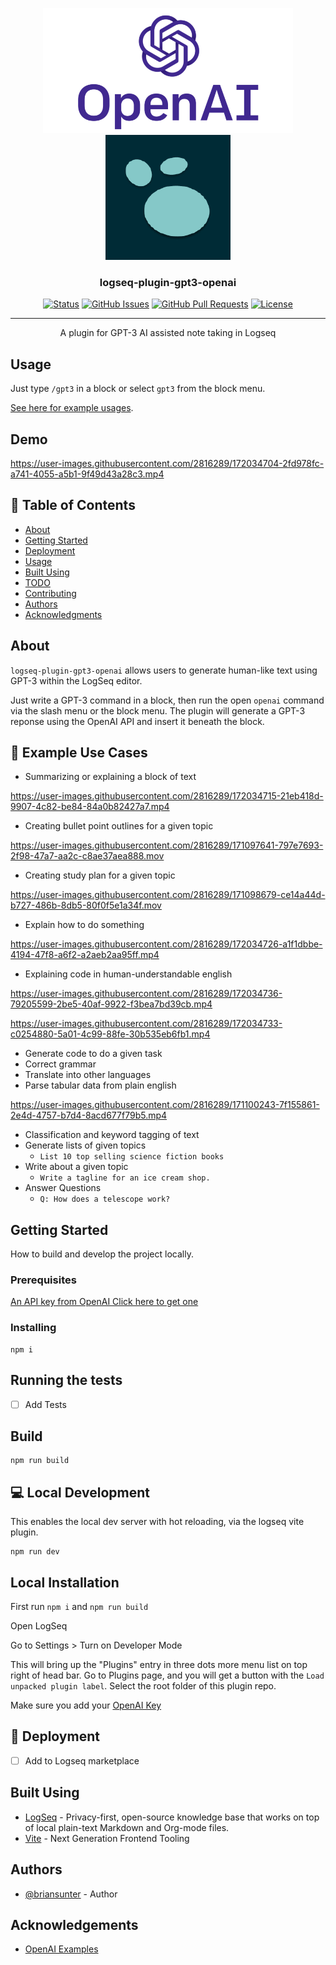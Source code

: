<p align="center">
  <a href="" rel="noopener">
 <img width=400px height=200px src="./docs/openai.webp" alt="Project logo"></a>
 <img width=200px height=200px src="./docs/logseq.png" alt="Project logo"></a>
</p>

<h3 align="center">logseq-plugin-gpt3-openai</h3>

<div align="center">

[![Status](https://img.shields.io/badge/status-active-success.svg)]()
[![GitHub Issues](https://img.shields.io/github/issues/briansunter/logseq-plugin-gpt3-openai.svg)](https://github.com/briansunter/logseq-plugin-gpt3-openai)
[![GitHub Pull Requests](https://img.shields.io/github/issues-pr/briansunter/logseq-plugin-gpt3-openai.svg)](https://github.com/briansunter/logseq-plugin-gpt3-openai)
[![License](https://img.shields.io/badge/license-MIT-blue.svg)](/LICENSE)

</div>

---

<p align="center"> A plugin for GPT-3 AI assisted note taking in Logseq
    <br> 
</p>

## Usage

Just type `/gpt3` in a block or select `gpt3` from the block menu.

[See here for example usages](https://beta.openai.com/examples).

## Demo 


https://user-images.githubusercontent.com/2816289/172034704-2fd978fc-a741-4055-a5b1-9f49d43a28c3.mp4


## 📝 Table of Contents

- [About](#about)
- [Getting Started](#getting_started)
- [Deployment](#deployment)
- [Usage](#usage)
- [Built Using](#built_using)
- [TODO](../TODO.md)
- [Contributing](../CONTRIBUTING.md)
- [Authors](#authors)
- [Acknowledgments](#acknowledgement)

## About <a name = "about"></a>
`logseq-plugin-gpt3-openai` allows users to generate human-like text using GPT-3 within the LogSeq editor.

Just write a GPT-3 command in a block, then run the open `openai` command via the slash menu or the block menu. The plugin will generate a GPT-3 reponse using the OpenAI API and insert it beneath the block.

## 📖 Example Use Cases
- Summarizing or explaining a block of text

https://user-images.githubusercontent.com/2816289/172034715-21eb418d-9907-4c82-be84-84a0b82427a7.mp4

- Creating bullet point outlines for a given topic


https://user-images.githubusercontent.com/2816289/171097641-797e7693-2f98-47a7-aa2c-c8ae37aea888.mov

- Creating study plan for a given topic


https://user-images.githubusercontent.com/2816289/171098679-ce14a44d-b727-486b-8db5-80f0f5e1a34f.mov

- Explain how to do something



https://user-images.githubusercontent.com/2816289/172034726-a1f1dbbe-4194-47f8-a6f2-a2aeb2aa95ff.mp4



- Explaining code in human-understandable english



https://user-images.githubusercontent.com/2816289/172034736-79205599-2be5-40af-9922-f3bea7bd39cb.mp4





https://user-images.githubusercontent.com/2816289/172034733-c0254880-5a01-4c99-88fe-30b535eb6fb1.mp4



- Generate code to do a given task
- Correct grammar
- Translate into other languages
- Parse tabular data from plain english

https://user-images.githubusercontent.com/2816289/171100243-7f155861-2e4d-4757-b7d4-8acd677f79b5.mp4

- Classification and keyword tagging of text
- Generate lists of given topics
	- `List 10 top selling science fiction books`
- Write about a given topic
	- `Write a tagline for an ice cream shop.`
- Answer Questions
	- `Q: How does a telescope work?`

## Getting Started <a name = "getting_started"></a>
How to build and develop the project locally.

### Prerequisites

[An API key from OpenAI Click here to get one](https://beta.openai.com/account/api-keys)

### Installing

```
npm i
```

## Running the tests <a name = "tests"></a>
- [ ] Add Tests


## Build <a name="usage"></a>
```
npm run build
```

## 💻 Local Development

This enables the local dev server with hot reloading, via the logseq vite plugin.

```
npm run dev
```

## Local Installation

First run `npm i` and `npm run build`

Open LogSeq

Go to Settings > Turn on Developer Mode

This will bring up the "Plugins" entry in three dots more menu list on top right of head bar. Go to Plugins page, and you will get a button with the  `Load unpacked plugin label`. Select the root folder of this plugin repo.

Make sure you add your [OpenAI Key](https://beta.openai.com/account/api-keys)

## 🚀 Deployment <a name = "deployment"></a>

- [ ] Add to Logseq marketplace

## Built Using <a name = "built_using"></a>

- [LogSeq](https://logseq.com/) - Privacy-first, open-source knowledge base that works on top of local plain-text Markdown and Org-mode files.
- [Vite](https://vitejs.dev/) - Next Generation Frontend Tooling

## Authors <a name = "authors"></a>

- [@briansunter](https://github.com/birnaunster) - Author

## Acknowledgements <a name = "acknowledgement"></a>

- [OpenAI Examples](https://beta.openai.com/examples)
